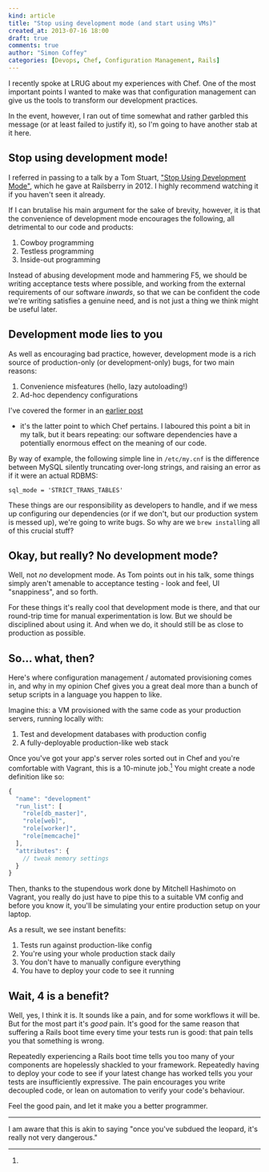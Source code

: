```yaml
---
kind: article
title: "Stop using development mode (and start using VMs)"
created_at: 2013-07-16 18:00
draft: true
comments: true
author: "Simon Coffey"
categories: [Devops, Chef, Configuration Management, Rails]
---
```


I recently spoke at LRUG about my experiences with Chef. One of the most
important points I wanted to make was that configuration management can
give us the tools to transform our development practices.

In the event, however, I ran out of time somewhat and rather garbled
this message (or at least failed to justify it), so I'm going to have
another stab at it here.

## Stop using development mode!

I referred in passing to a talk by a Tom Stuart, ["Stop Using
Development Mode"](http://www.youtube.com/watch?v=TQrEKwb5lR0), which he
gave at Railsberry in 2012. I highly recommend watching it if you
haven't seen it already.

If I can brutalise his main argument for the sake of brevity, however,
it is that the convenience of development mode encourages the following,
all detrimental to our code and products:

1. Cowboy programming
2. Testless programming
3. Inside-out programming

Instead of abusing development mode and hammering F5, we should be
writing acceptance tests where possible, and working from the external
requirements of our software *inwards*, so that we can be confident the
code we're writing satisfies a genuine need, and is not just a thing we
think might be useful later.

## Development mode lies to you

As well as encouraging bad practice, however, development mode is a rich
source of production-only (or development-only) bugs, for two main
reasons:

1. Convenience misfeatures (hello, lazy autoloading!)
2. Ad-hoc dependency configurations

I've covered the former in an [earlier
post](http://urbanautomaton.com/blog/2013/08/27/rails-autoloading-hell/)
- it's the latter point to which Chef pertains. I laboured this point a
bit in my talk, but it bears repeating: our software dependencies have a
potentially enormous effect on the meaning of our code.

By way of example, the following simple line in `/etc/my.cnf` is the
difference between MySQL silently truncating over-long strings, and
raising an error as if it were an actual RDBMS:

```
sql_mode = 'STRICT_TRANS_TABLES'
```

These things are our responsibility as developers to handle, and if we
mess up configuring our dependencies (or if we don't, but our production
system is messed up), we're going to write bugs. So why are we `brew
install`ing all of this crucial stuff?

## Okay, but really? No development mode?

Well, not *no* development mode. As Tom points out in his talk, some
things simply aren't amenable to acceptance testing - look and feel, UI
"snappiness", and so forth.

For these things it's really cool that development mode is there, and
that our round-trip time for manual experimentation is low. But we
should be disciplined about using it. And when we do, it should still be
as close to production as possible.

## So... what, then?

Here's where configuration management / automated provisioning comes in,
and why in my opinion Chef gives you a great deal more than a bunch of
setup scripts in a language you happen to like.

Imagine this: a VM provisioned with the same code as your production
servers, running locally with:

1. Test and development databases with production config
2. A fully-deployable production-like web stack

Once you've got your app's server roles sorted out in Chef and
you're comfortable with Vagrant, this is a 10-minute job.[^1] You might
create a node definition like so:

```javascript
{
  "name": "development"
  "run_list": [
    "role[db_master]",
    "role[web]",
    "role[worker]",
    "role[memcache]"
  ],
  "attributes": {
    // tweak memory settings
  }
}
```

Then, thanks to the stupendous work done by Mitchell Hashimoto on
Vagrant, you really do just have to pipe this to a suitable VM config
and before you know it, you'll be simulating your entire production
setup on your laptop.

As a result, we see instant benefits:

1. Tests run against production-like config
2. You're using your whole production stack daily
3. You don't have to manually configure everything
4. You have to deploy your code to see it running

## Wait, 4 is a benefit?

Well, yes, I think it is. It sounds like a pain, and for some workflows
it will be. But for the most part it's *good* pain. It's good for the
same reason that suffering a Rails boot time every time your tests run
is good: that pain tells you that something is wrong.

Repeatedly experiencing a Rails boot time tells you too many of your
components are hopelessly shackled to your framework. Repeatedly having
to deploy your code to see if your latest change has worked tells you
your tests are insufficiently expressive. The pain encourages you write
decoupled code, or lean on automation to verify your code's behaviour.

Feel the good pain, and let it make you a better programmer.

---

[^1]:
  I am aware that this is akin to saying "once you've subdued the
  leopard, it's really not very dangerous."
